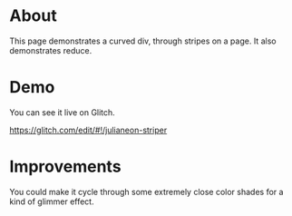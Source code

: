 # About

This page demonstrates a curved div, through stripes on a page. It also demonstrates reduce.

# Demo

You can see it live on Glitch.

https://glitch.com/edit/#!/julianeon-striper

# Improvements

You could make it cycle through some extremely close color shades for a kind of glimmer effect.


